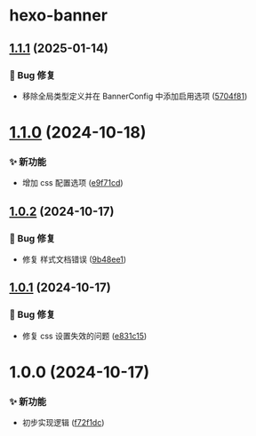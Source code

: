 # hexo-banner

## [1.1.1](https://github.com/CaoMeiYouRen/hexo-banner/compare/v1.1.0...v1.1.1) (2025-01-14)


### 🐛 Bug 修复

* 移除全局类型定义并在 BannerConfig 中添加启用选项 ([5704f81](https://github.com/CaoMeiYouRen/hexo-banner/commit/5704f81))

# [1.1.0](https://github.com/CaoMeiYouRen/hexo-banner/compare/v1.0.2...v1.1.0) (2024-10-18)


### ✨ 新功能

* 增加 css 配置选项 ([e9f71cd](https://github.com/CaoMeiYouRen/hexo-banner/commit/e9f71cd))

## [1.0.2](https://github.com/CaoMeiYouRen/hexo-banner/compare/v1.0.1...v1.0.2) (2024-10-17)


### 🐛 Bug 修复

* 修复 样式文档错误 ([9b48ee1](https://github.com/CaoMeiYouRen/hexo-banner/commit/9b48ee1))

## [1.0.1](https://github.com/CaoMeiYouRen/hexo-banner/compare/v1.0.0...v1.0.1) (2024-10-17)


### 🐛 Bug 修复

* 修复 css 设置失效的问题 ([e831c15](https://github.com/CaoMeiYouRen/hexo-banner/commit/e831c15))

# 1.0.0 (2024-10-17)


### ✨ 新功能

* 初步实现逻辑 ([f72f1dc](https://github.com/CaoMeiYouRen/hexo-banner/commit/f72f1dc))
